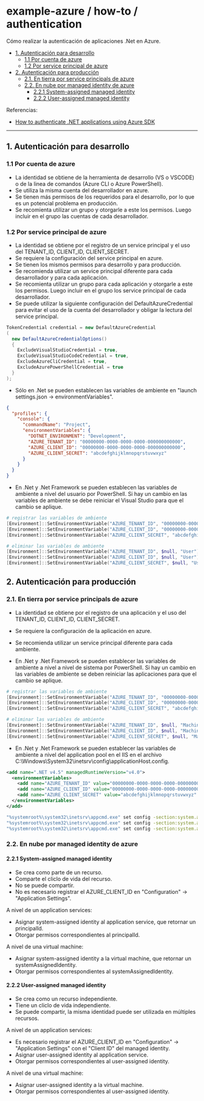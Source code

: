 # example-azure / how-to / authentication

Cómo realizar la autenticación de aplicaciones .Net en Azure.

- [1. Autenticación para desarrollo](#1-autenticación-para-desarrollo)
  - [1.1 Por cuenta de azure](#11-por-cuenta-de-azure)
  - [1.2 Por service principal de azure](#12-por-service-principal-de-azure)
- [2. Autenticación para producción](#2-autenticación-para-producción)
  - [2.1. En tierra por service principals de azure](#21-en-tierra-por-service-principals-de-azure)
  - [2.2. En nube por managed identity de azure](#22-en-nube-por-managed-identity-de-azure)
    - [2.2.1 System-assigned managed identity](#221-system-assigned-managed-identity)
    - [2.2.2 User-assigned managed identity](#222-user-assigned-managed-identity)

Referencias:

- [How to authenticate .NET applications using Azure SDK](https://learn.microsoft.com/en-us/dotnet/azure/sdk/authentication)

---

## 1. Autenticación para desarrollo

### 1.1 Por cuenta de azure

- La identidad se obtiene de la herramienta de desarrollo (VS o VSCODE) o de la linea de comandos (Azure CLI o Azure PowerShell).
- Se utiliza la misma cuenta del desarrollador en azure.
- Se tienen más permisos de los requeridos para el desarrollo, por lo que es un potencial problema en producción.
- Se recomienta utilizar un grupo y otorgarle a este los permisos. Luego incluir en el grupo las cuentas de cada desarrollador.

### 1.2 Por service principal de azure

- La identidad se obtiene por el registro de un service principal y el uso del TENANT_ID, CLIENT_ID, CLIENT_SECRET.
- Se requiere la configuración del service principal en azure.
- Se tienen los mismos permisos para desarrollo y para producción.
- Se recomienda utilizar un service principal diferente para cada desarrollador y para cada aplicación.
- Se recomienta utilizar un grupo para cada aplicación y otorgarle a este los permisos. Luego incluir en el grupo los service principal de cada desarrollador.
- Se puede utilizar la siguiente configuración del DefaultAzureCredential para evitar el uso de la cuenta del desarrollador y obligar la lectura del service principal.

```csharp
TokenCredential credential = new DefaultAzureCredential
(
  new DefaultAzureCredentialOptions()
  {
    ExcludeVisualStudioCredential = true,
    ExcludeVisualStudioCodeCredential = true,
    ExcludeAzureCliCredential = true,
    ExcludeAzurePowerShellCredential = true
  }
);
```

- Sólo en .Net se pueden establecen las variables de ambiente en "launch settings.json -> environmentVariables".

```json
{
  "profiles": {
    "console": {
      "commandName": "Project",
      "environmentVariables": {
        "DOTNET_ENVIRONMENT": "Development",
        "AZURE_TENANT_ID": "00000000-0000-0000-0000-000000000000",
        "AZURE_CLIENT_ID": "00000000-0000-0000-0000-000000000000",
        "AZURE_CLIENT_SECRET": "abcdefghijklmnopqrstuvwxyz"
      }
    }
  }
}
```

- En .Net y .Net Framework se pueden establecen las variables de ambiente a nivel del usuario por PowerShell. Si hay un cambio en las variables de ambiente se debe reiniciar el Visual Studio para que el cambio se aplique.

```powershell
# registrar las variables de ambiente
[Environment]::SetEnvironmentVariable("AZURE_TENANT_ID", "00000000-0000-0000-0000-000000000000", "User")
[Environment]::SetEnvironmentVariable("AZURE_CLIENT_ID", "00000000-0000-0000-0000-000000000000", "User")
[Environment]::SetEnvironmentVariable("AZURE_CLIENT_SECRET", "abcdefghijklmnopqrstuvwxyz", "User")

# eliminar las variables de ambiente
[Environment]::SetEnvironmentVariable("AZURE_TENANT_ID", $null, "User")
[Environment]::SetEnvironmentVariable("AZURE_CLIENT_ID", $null, "User")
[Environment]::SetEnvironmentVariable("AZURE_CLIENT_SECRET", $null, "User")
```

## 2. Autenticación para producción

### 2.1. En tierra por service principals de azure

- La identidad se obtiene por el registro de una aplicación y el uso del TENANT_ID, CLIENT_ID, CLIENT_SECRET.
- Se requiere la configuración de la aplicación en azure.
- Se recomienda utilizar un service principal diferente para cada ambiente.

- En .Net y .Net Framework se pueden establecer las variables de ambiente a nivel a nivel de sistema por PowerShell. Si hay un cambio en las variables de ambiente se deben reiniciar las aplicaciones para que el cambio se aplique.

```powershell
# registrar las variables de ambiente
[Environment]::SetEnvironmentVariable("AZURE_TENANT_ID", "00000000-0000-0000-0000-000000000000", "Machine")
[Environment]::SetEnvironmentVariable("AZURE_CLIENT_ID", "00000000-0000-0000-0000-000000000000", "Machine")
[Environment]::SetEnvironmentVariable("AZURE_CLIENT_SECRET", "abcdefghijklmnopqrstuvwxyz", "Machine")

# eliminar las variables de ambiente
[Environment]::SetEnvironmentVariable("AZURE_TENANT_ID", $null, "Machine")
[Environment]::SetEnvironmentVariable("AZURE_CLIENT_ID", $null, "Machine")
[Environment]::SetEnvironmentVariable("AZURE_CLIENT_SECRET", $null, "Machine")
```

- En .Net y .Net Framework se pueden establecer las variables de ambiente a nivel del application pool en el IIS en el archivo C:\Windows\System32\inetsrv\config\applicationHost.config.

```xml
<add name=".NET v4.5" managedRuntimeVersion="v4.0">
  <environmentVariables>
    <add name="AZURE_TENANT_ID" value="00000000-0000-0000-0000-000000000000" />
    <add name="AZURE_CLIENT_ID" value="00000000-0000-0000-0000-000000000000" />
    <add name="AZURE_CLIENT_SECRET" value="abcdefghijklmnopqrstuvwxyz" />
  </environmentVariables>
</add>
```

```bash
"%systemroot%\system32\inetsrv\appcmd.exe" set config -section:system.applicationHost/applicationPools /+"[name='.NET v4.5'].environmentVariables.[name='AZURE_TENANT_ID',value='00000000-0000-0000-0000-000000000000']" /commit:apphost
"%systemroot%\system32\inetsrv\appcmd.exe" set config -section:system.applicationHost/applicationPools /+"[name='.NET v4.5'].environmentVariables.[name='AZURE_CLIENT_ID',value='00000000-0000-0000-0000-000000000000']" /commit:apphost
"%systemroot%\system32\inetsrv\appcmd.exe" set config -section:system.applicationHost/applicationPools /+"[name='.NET v4.5'].environmentVariables.[name='AZURE_CLIENT_SECRET',value='abcdefghijklmnopqrstuvwxyz']" /commit:apphost
```

### 2.2. En nube por managed identity de azure

#### 2.2.1 System-assigned managed identity

- Se crea como parte de un recurso.
- Comparte el cliclo de vida del recurso.
- No se puede compartir.
- No es necesario registrar el AZURE_CLIENT_ID en "Configuration" -> "Application Settings".

A nivel de un application services:

- Asignar system-assigned identity al application service, que retornar un principalId.
- Otorgar permisos correspondientes al principalId.

A nivel de una virtual machine:

- Asignar system-assigned identity a la virtual machine, que retornar un systemAssignedIdentity.
- Otorgar permisos correspondientes al systemAssignedIdentity.

#### 2.2.2 User-assigned managed identity

- Se crea como un recurso independiente.
- Tiene un cliclo de vida independiente.
- Se puede compartir, la misma identidad puede ser utilizada en múltiples recursos.

A nivel de un application services:

- Es necesario registrar el AZURE_CLIENT_ID en "Configuration" -> "Application Settings" con el "Client ID" del managed identity.
- Asignar user-assigned identity al application service.
- Otorgar permisos correspondientes al user-assigned identity.

A nivel de una virtual machine:

- Asignar user-assigned identity a la virtual machine.
- Otorgar permisos correspondientes al user-assigned identity.
